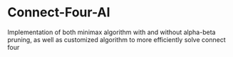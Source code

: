 # Connect-Four-AI
Implementation of both minimax algorithm with and without alpha-beta pruning, as well as customized algorithm to more efficiently solve connect four
